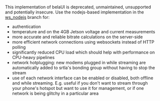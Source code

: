 This implementation of belaUI is deprecated, unmaintained, unsupported and potentially insecure. Use the nodejs-based implementation in the [ws_nodejs](https://github.com/BELABOX/belaUI/tree/ws_nodejs) branch for:

* authentication
* temperature and on the 4GB Jetson voltage and current measurements
* more accurate and reliable bitrate calculations on the server-side
* more efficient network connections using websockets instead of HTTP polling
* significantly reduced CPU load which should help with performance on CPU-heavy pipelines
* network hotplugging: new modems plugged in while streaming are automatically added to srtla's bonding group without having to stop the stream
* use of each network interface can be enabled or disabled, both offline and while streaming. E.g. useful if you don't want to stream through your phone's hotspot but want to use it for management, or if one network is being glitchy in a particular area

